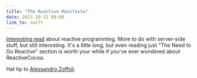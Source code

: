 ```yaml
---
title: "The Reactive Manifesto"
date: 2013-10-15 00:00
link_to: swift
---
```


<import><p><a href="http://www.reactivemanifesto.org">Interesting read</a> about reactive programming. More to do with server-side stuff, but still interesting. It's a little long, but even reading just "The Need to Go Reactive" section is worth your while if you've ever wondered about ReactiveCocoa. </p>

<p>Hat tip to <a href="http://twitter.com/AL333Z">Alessandro Zoffoli</a>.</p></import>

<!-- more -->

